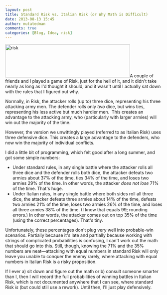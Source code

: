 ```yaml
---
layout: post
title: Standard Risk vs. Italian Risk (or Why Math is Difficult)
date: 2013-08-13 15:45
author: mutatedman
comments: true
categories: [Blog, Idea, risk]
---
```

<a href="http://samuelthomaservin.files.wordpress.com/2013/08/risk.png"><img class="aligncenter size-full wp-image-282" alt="risk" src="http://samuelthomaservin.files.wordpress.com/2013/08/risk.png" width="400" height="106" /></a>A couple of friends and I played a game of Risk, just for the hell of it, and it didn't take nearly as long as I'd thought it should, and it wasn't until I actually sat down with the rules that I figured out why.

Normally, in Risk, the attacker rolls (up to) three dice, representing his three attacking army men. The defender rolls only <em>two</em> dice, but wins ties, representing his less active but much hardier men.  This creates an advantage to the attacking army, who (particularly with larger armies) will win out the majority of the time.

However, the version we unwittingly played (referred to as Italian Risk) uses three defensive dice. This creates a large advantage to the defenders, who now win the majority of individual conflicts.

I did a little bit of programming, which felt good after a long summer, and got some simple numbers:
<ul>
	<li>Under standard rules, in any single battle where the attacker rolls all three dice and the defender rolls both dice, the attacker defeats two armies about 37% of the time, ties 34% of the time, and loses two armies 29% of the time. In other words, the attacker <em>does not lose</em> 71% of the time. That's huge.</li>
	<li>Under Italian rules, in any single battle where both sides roll all three dice, the attacker defeats three armies about 14% of the time, defeats two armies 21% of the time, loses two armies 26% of the time, and loses all three armies 38% of the time. (I know that equals 99; rounding errors.) In other words, the attacker comes out on top 35% of the time (using the correct percentages). That's tiny.</li>
</ul>
Unfortunately, these percentages don't plug very well into probable-win scenarios. Partially because it's late and partially because working with strings of complicated probabilities is confusing, I can't work out the math that should go into this. Still, though, knowing the 71% and the 35% numbers are neat—attacking with equal numbers in standard Risk will only leave you unable to conquer the enemy rarely, where attacking with equal numbers in Italian Risk is a risky proposition.

If I ever a) sit down and figure out the math or b) consult someone smarter than I, then I will record the full probabilities of winning battles in Italian Risk, which is not documented anywhere that I can see, where standard Risk <em>is</em> (but could still use a rework). Until then, I'll just play defensively.
